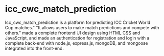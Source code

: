 # icc_cwc_match_prediction
 Icc_cwc_match_prediction is a platform for predicting ICC Cricket World Cup matches." "It allows users to make match predictions and compete with others."
 made a complete frontend UI design using HTML CSS and JavaScript, and made an authentication for registration and login with a complete back-end with node.js, express.js, mongoDB, and mongoose  integrated into the front-end.
